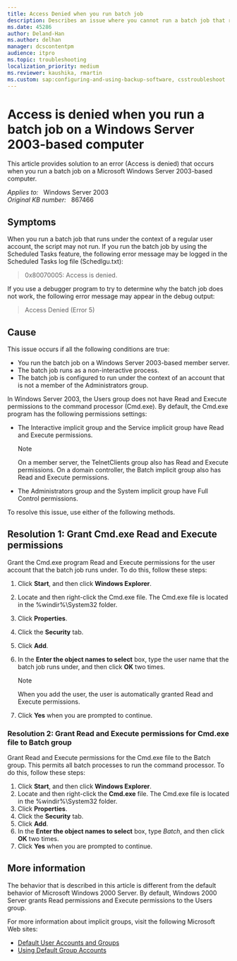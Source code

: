 ```yaml
---
title: Access Denied when you run batch job
description: Describes an issue where you cannot run a batch job that runs as a regular user account on a Windows Server 2003-based member server. Includes detailed methods to resolve the issue.
ms.date: 45286
author: Deland-Han
ms.author: delhan
manager: dcscontentpm
audience: itpro
ms.topic: troubleshooting
localization_priority: medium
ms.reviewer: kaushika, rmartin
ms.custom: sap:configuring-and-using-backup-software, csstroubleshoot
---
```

# Access is denied when you run a batch job on a Windows Server 2003-based computer

This article provides solution to an error (Access is denied) that occurs when you run a batch job on a Microsoft Windows Server 2003-based computer.

_Applies to:_ &nbsp; Windows Server 2003  
_Original KB number:_ &nbsp; 867466

## Symptoms

When you run a batch job that runs under the context of a regular user account, the script may not run. If you run the batch job by using the Scheduled Tasks feature, the following error message may be logged in the Scheduled Tasks log file (Schedlgu.txt):

> 0x80070005: Access is denied.

If you use a debugger program to try to determine why the batch job does not work, the following error message may appear in the debug output:

> Access Denied (Error 5)

## Cause

This issue occurs if all the following conditions are true:

- You run the batch job on a Windows Server 2003-based member server.
- The batch job runs as a non-interactive process.
- The batch job is configured to run under the context of an account that is not a member of the Administrators group.

In Windows Server 2003, the Users group does not have Read and Execute permissions to the command processor (Cmd.exe). By default, the Cmd.exe program has the following permissions settings:

- The Interactive implicit group and the Service implicit group have Read and Execute permissions.

    > [!NOTE]
    > On a member server, the TelnetClients group also has Read and Execute permissions. On a domain controller, the Batch implicit group also has Read and Execute permissions.

- The Administrators group and the System implicit group have Full Control permissions.

To resolve this issue, use either of the following methods.

## Resolution 1: Grant Cmd.exe Read and Execute permissions

Grant the Cmd.exe program Read and Execute permissions for the user account that the batch job runs under. To do this, follow these steps:

1. Click **Start**, and then click **Windows Explorer**.
2. Locate and then right-click the Cmd.exe file. The Cmd.exe file is located in the %windir%\System32 folder.
3. Click **Properties**.
4. Click the **Security** tab.
5. Click **Add**.
6. In the **Enter the object names to select** box, type the user name that the batch job runs under, and then click **OK** two times.

    > [!NOTE]
    > When you add the user, the user is automatically granted Read and Execute permissions.

7. Click **Yes** when you are prompted to continue.

### Resolution 2: Grant Read and Execute permissions for Cmd.exe file to Batch group

Grant Read and Execute permissions for the Cmd.exe file to the Batch group. This permits all batch processes to run the command processor. To do this, follow these steps:

1. Click **Start**, and then click **Windows Explorer**.
2. Locate and then right-click the ****Cmd.exe**** file. The Cmd.exe file is located in the %windir%\System32 folder.
3. Click **Properties**.
4. Click the **Security** tab.
5. Click **Add**.
6. In the **Enter the object names to select** box, type *Batch*, and then click **OK** two times.
7. Click **Yes** when you are prompted to continue.

## More information

The behavior that is described in this article is different from the default behavior of Microsoft Windows 2000 Server. By default, Windows 2000 Server grants Read permissions and Execute permissions to the Users group.

For more information about implicit groups, visit the following Microsoft Web sites:

- [Default User Accounts and Groups](/previous-versions/windows/it-pro/windows-2000-server/bb726980(v=technet.10))
- [Using Default Group Accounts](/previous-versions/windows/it-pro/windows-2000-server/bb726982(v=technet.10))
